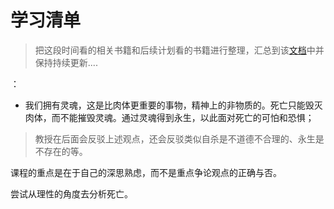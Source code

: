 # 学习清单


> 把这段时间看的相关书籍和后续计划看的书籍进行整理，汇总到该[文档](https://jih9axn4gg.feishu.cn/wiki/wikcnhlcSHrdxsvpvFBOyb5vSKf?table=tbllDiuFb2ADS9CB&view=vewEDXHdbq)中并保持持续更新....


：

- 我们拥有灵魂，这是比肉体更重要的事物，精神上的非物质的。死亡只能毁灭肉体，而不能摧毁灵魂。通过灵魂得到永生，以此面对死亡的可怕和恐惧；

> 教授在后面会反驳上述观点，还会反驳类似自杀是不道德不合理的、永生是不存在的等。

课程的重点是在于自己的深思熟虑，而不是重点争论观点的正确与否。

尝试从理性的角度去分析死亡。

